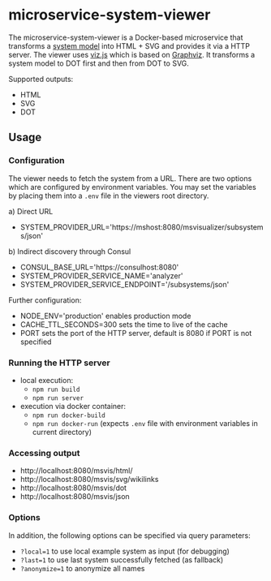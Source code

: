 # microservice-system-viewer

The microservice-system-viewer is a Docker-based microservice that transforms a [system model](./src/server/model.ts) into HTML + SVG and provides it via a HTTP server. The viewer uses [viz.js](https://github.com/mdaines/viz.js) which is based on [Graphviz](http://www.graphviz.org/). It transforms a system model to DOT first and then from DOT to SVG.

Supported outputs:

- HTML
- SVG
- DOT

## Usage

### Configuration

The viewer needs to fetch the system from a URL. There are two options which are configured by environment variables. You may set the variables by placing them into a `.env` file in the viewers root directory.

a) Direct URL

- SYSTEM_PROVIDER_URL='https://mshost:8080/msvisualizer/subsystems/json'

b) Indirect discovery through Consul

- CONSUL_BASE_URL='https://consulhost:8080'
- SYSTEM_PROVIDER_SERVICE_NAME='analyzer'
- SYSTEM_PROVIDER_SERVICE_ENDPOINT='/subsystems/json'

Further configuration:

- NODE_ENV='production' enables production mode
- CACHE_TTL_SECONDS=300 sets the time to live of the cache
- PORT sets the port of the HTTP server, default is 8080 if PORT is not specified

### Running the HTTP server

- local execution:
  - `npm run build`
  - `npm run server`
- execution via docker container:
  - `npm run docker-build`
  - `npm run docker-run`
    (expects `.env` file with environment variables in current directory)

### Accessing output

- http://localhost:8080/msvis/html/
- http://localhost:8080/msvis/svg/wikilinks
- http://localhost:8080/msvis/dot
- http://localhost:8080/msvis/json

### Options

In addition, the following options can be specified via query parameters:

- `?local=1` to use local example system as input (for debugging)
- `?last=1` to use last system successfully fetched (as fallback)
- `?anonymize=1` to anonymize all names